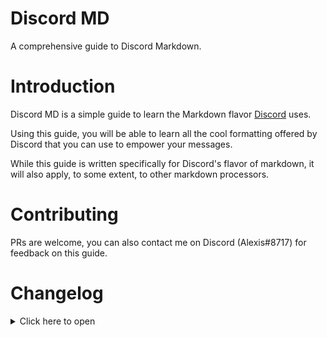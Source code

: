 # Discord MD
A comprehensive guide to Discord Markdown.

# Introduction

Discord MD is a simple guide to learn the Markdown flavor [Discord](https://discord.com/) uses.

Using this guide, you will be able to learn all the cool formatting offered by Discord that you can use to empower your messages.

While this guide is written specifically for Discord's flavor of markdown, it will also apply, to some extent, to other markdown processors.

# Contributing

PRs are welcome, you can also contact me on Discord (Alexis#8717) for feedback on this guide.

# Changelog

<details>
<summary>Click here to open</summary>

## 1.0.1
- Change color of the text to blue
- Add version number to home page

## 1.0.0
- Initial release of the guide.

</details>